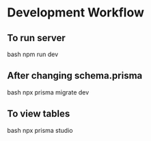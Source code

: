 # Development Workflow

## To run server
bash
npm run dev


## After changing schema.prisma
bash
npx prisma migrate dev


## To view tables
bash
npx prisma studio
